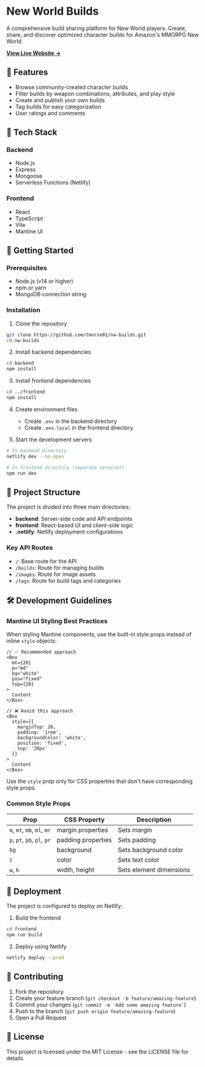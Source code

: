 # New World Builds

A comprehensive build sharing platform for New World players. Create, share, and discover optimized character builds for Amazon's MMORPG New World.

**[View Live Website →](https://nw-builds.netlify.app/)**

## 🌟 Features

- Browse community-created character builds
- Filter builds by weapon combinations, attributes, and play style
- Create and publish your own builds
- Tag builds for easy categorization
- User ratings and comments

## 🔧 Tech Stack

### Backend

- Node.js
- Express
- Mongoose
- Serverless Functions (Netlify)

### Frontend

- React
- TypeScript
- Vite
- Mantine UI

## 🚀 Getting Started

### Prerequisites

- Node.js (v14 or higher)
- npm or yarn
- MongoDB connection string

### Installation

1. Clone the repository

```bash
git clone https://github.com/tmorse01/nw-builds.git
cd nw-builds
```

2. Install backend dependencies

```bash
cd backend
npm install
```

3. Install frontend dependencies

```bash
cd ../frontend
npm install
```

4. Create environment files

   - Create `.env` in the backend directory
   - Create `.env.local` in the frontend directory

5. Start the development servers

```bash
# In backend directory
netlify dev --no-open

# In frontend directory (separate terminal)
npm run dev
```

## 📂 Project Structure

The project is divided into three main directories:

- **backend**: Server-side code and API endpoints
- **frontend**: React-based UI and client-side logic
- **.netlify**: Netlify deployment configurations

### Key API Routes

- `/`: Base route for the API
- `/builds`: Route for managing builds
- `/images`: Route for image assets
- `/tags`: Route for build tags and categories

## 🛠️ Development Guidelines

### Mantine UI Styling Best Practices

When styling Mantine components, use the built-in style props instead of inline `style` objects:

```tsx
// ✅ Recommended approach
<Box
  mt={20}
  p="md"
  bg="white"
  pos="fixed"
  top={20}
>
  Content
</Box>

// ❌ Avoid this approach
<Box
  style={{
    marginTop: 20,
    padding: '1rem',
    backgroundColor: 'white',
    position: 'fixed',
    top: '20px'
  }}
>
  Content
</Box>
```

Use the `style` prop only for CSS properties that don't have corresponding style props.

### Common Style Props

| Prop                        | CSS Property       | Description             |
| --------------------------- | ------------------ | ----------------------- |
| `m`, `mt`, `mb`, `ml`, `mr` | margin properties  | Sets margin             |
| `p`, `pt`, `pb`, `pl`, `pr` | padding properties | Sets padding            |
| `bg`                        | background         | Sets background color   |
| `c`                         | color              | Sets text color         |
| `w`, `h`                    | width, height      | Sets element dimensions |

## 🔄 Deployment

The project is configured to deploy on Netlify:

1. Build the frontend

```bash
cd frontend
npm run build
```

2. Deploy using Netlify

```bash
netlify deploy --prod
```

## 📝 Contributing

1. Fork the repository
2. Create your feature branch (`git checkout -b feature/amazing-feature`)
3. Commit your changes (`git commit -m 'Add some amazing feature'`)
4. Push to the branch (`git push origin feature/amazing-feature`)
5. Open a Pull Request

## 📄 License

This project is licensed under the MIT License - see the LICENSE file for details.
